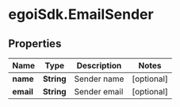 # egoiSdk.EmailSender

## Properties
Name | Type | Description | Notes
------------ | ------------- | ------------- | -------------
**name** | **String** | Sender name | [optional] 
**email** | **String** | Sender email | [optional] 


